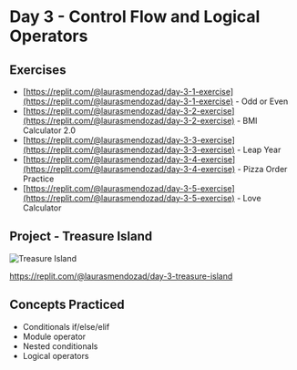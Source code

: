 # Day 3 - Control Flow and Logical Operators
## Exercises
- [https://replit.com/@laurasmendozad/day-3-1-exercise](https://replit.com/@laurasmendozad/day-3-1-exercise) - Odd or Even
- [https://replit.com/@laurasmendozad/day-3-2-exercise](https://replit.com/@laurasmendozad/day-3-2-exercise) - BMI Calculator 2.0
- [https://replit.com/@laurasmendozad/day-3-3-exercise](https://replit.com/@laurasmendozad/day-3-3-exercise) - Leap Year
- [https://replit.com/@laurasmendozad/day-3-4-exercise](https://replit.com/@laurasmendozad/day-3-4-exercise) - Pizza Order Practice
- [https://replit.com/@laurasmendozad/day-3-5-exercise](https://replit.com/@laurasmendozad/day-3-5-exercise) - Love Calculator

## Project - Treasure Island
![Treasure Island](https://github.com/laurasmendozad/100-Days-Of-Code-Python/assets/58611097/a5709709-bb38-44c0-989b-975099f6cdd9)

https://replit.com/@laurasmendozad/day-3-treasure-island

## Concepts Practiced

- Conditionals if/else/elif
- Module operator
- Nested conditionals
- Logical operators
